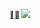 <a href="https://www.abc.net.au/triplej/news/watch-anime-movies-best-classics/103215494">😶‍🌫️</a>
<img src="https://www.reddit.com/r/WutheringWaves/comments/1iyl6cm/achievement/#lightbox">
